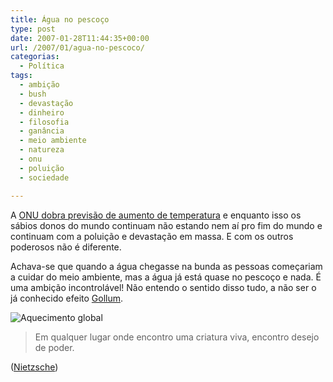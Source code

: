 ```yaml
---
title: Água no pescoço
type: post
date: 2007-01-28T11:44:35+00:00
url: /2007/01/agua-no-pescoco/
categorias:
  - Política
tags:
  - ambição
  - bush
  - devastação
  - dinheiro
  - filosofia
  - ganância
  - meio ambiente
  - natureza
  - onu
  - poluição
  - sociedade

---
```

A [ONU dobra previsão de aumento de temperatura][1] e enquanto isso os sábios donos do mundo continuam não estando nem aí pro fim do mundo e continuam com a poluição e devastação em massa. E com os outros poderosos não é diferente.

Achava-se que quando a água chegasse na bunda as pessoas começariam a cuidar do meio ambiente, mas a água já está quase no pescoço e nada. É uma ambição incontrolável! Não entendo o sentido disso tudo, a não ser o já conhecido efeito [Gollum][2].

![Aquecimento global](/wp-content/uploads/2007/01/kyoto.jpg)

> Em qualquer lugar onde encontro uma criatura viva, encontro desejo de poder.

([Nietzsche][3])

 [1]: http://noticias.terra.com.br/ciencia/interna/0,,OI1374877-EI299,00.html
 [2]: /2007/01/gollum-gollum/
 [3]: http://pt.wikipedia.org/wiki/Nietzsche

